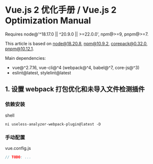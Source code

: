 # Vue.js 2 优化手册 / Vue.js 2 Optimization Manual

Requires node@'^18.17.0 || ^20.9.0 || >=22.0.0', npm@>=9, pnpm@>=7.

This article is based on node@18.20.8, npm@10.9.2, corepack@0.32.0, pnpm@10.12.1.

Main dependencies:

- vue@^2.7.16, vue-cli@^4 (webpack@^4, babel@^7, core-js@^3)
- eslint@latest, stylelint@latest

## 1. 设置 webpack 打包优化和未导入文件检测插件

### 依赖安装

shell

```shell
ni useless-analyzer-webpack-plugin@latest -D
```

### 手动配置

vue.config.js

```js
// TODO: ...
```
